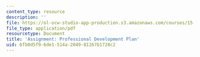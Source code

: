 ```yaml
---
content_type: resource
description: ''
file: https://ol-ocw-studio-app-production.s3.amazonaws.com/courses/15-s07-globalhealth-lab-spring-2013/6fb0d5f96de1514a204981267b1728c2_MIT15_S07S13_profdevplan.pdf
file_type: application/pdf
resourcetype: Document
title: 'Assignment: Professional Development Plan'
uid: 6fb0d5f9-6de1-514a-2049-81267b1728c2
---
```

